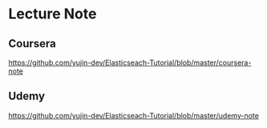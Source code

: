# Lecture Note

## Coursera
https://github.com/yujin-dev/Elasticseach-Tutorial/blob/master/coursera-note

## Udemy
https://github.com/yujin-dev/Elasticseach-Tutorial/blob/master/udemy-note
